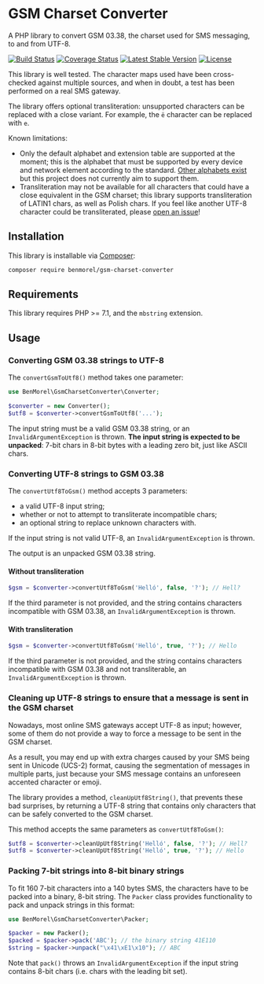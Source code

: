 # GSM Charset Converter

A PHP library to convert GSM 03.38, the charset used for SMS messaging, to and from UTF-8.

[![Build Status](https://secure.travis-ci.org/BenMorel/GsmCharsetConverter.svg?branch=master)](http://travis-ci.org/BenMorel/GsmCharsetConverter)
[![Coverage Status](https://coveralls.io/repos/github/BenMorel/GsmCharsetConverter/badge.svg?branch=master)](https://coveralls.io/github/BenMorel/GsmCharsetConverter?branch=master)
[![Latest Stable Version](https://poser.pugx.org/benmorel/gsm-charset-converter/v/stable)](https://packagist.org/packages/benmorel/gsm-charset-converter)
[![License](https://img.shields.io/badge/license-MIT-blue.svg)](http://opensource.org/licenses/MIT)

This library is well tested. The character maps used have been cross-checked against multiple sources, and when in doubt, a test has been performed on a real SMS gateway.

The library offers optional transliteration: unsupported characters can be replaced with a close variant. For example, the `ë` character can be replaced with `e`.

Known limitations:

- Only the default alphabet and extension table are supported at the moment; this is the alphabet that must be supported by every device and network element according to the standard. [Other alphabets exist](https://en.wikipedia.org/wiki/GSM_03.38#National_language_shift_tables) but this project does not currently aim to support them.
- Transliteration may not be available for all characters that could have a close equivalent in the GSM charset; this library supports transliteration of LATIN1 chars, as well as Polish chars. If you feel like another UTF-8 character could be transliterated, please [open an issue](https://github.com/BenMorel/GsmCharsetConverter/issues)!

## Installation

This library is installable via [Composer](https://getcomposer.org/):

```bash
composer require benmorel/gsm-charset-converter
```

## Requirements

This library requires PHP >= 7.1, and the `mbstring` extension.

## Usage

### Converting GSM 03.38 strings to UTF-8

The `convertGsmToUtf8()` method takes one parameter:

```php
use BenMorel\GsmCharsetConverter\Converter;

$converter = new Converter();
$utf8 = $converter->convertGsmToUtf8('...');
```

The input string must be a valid GSM 03.38 string, or an `InvalidArgumentException` is thrown.
**The input string is expected to be unpacked**: 7-bit chars in 8-bit bytes with a leading zero bit, just like ASCII chars.

### Converting UTF-8 strings to GSM 03.38

The `convertUtf8ToGsm()` method accepts 3 parameters:

- a valid UTF-8 input string;
- whether or not to attempt to transliterate incompatible chars;
- an optional string to replace unknown characters with.

If the input string is not valid UTF-8, an `InvalidArgumentException` is thrown.

The output is an unpacked GSM 03.38 string.

#### Without transliteration

```php
$gsm = $converter->convertUtf8ToGsm('Helló', false, '?'); // Hell?
```

If the third parameter is not provided, and the string contains characters incompatible with GSM 03.38, an `InvalidArgumentException` is thrown.

#### With transliteration

```php
$gsm = $converter->convertUtf8ToGsm('Helló', true, '?'); // Hello
```

If the third parameter is not provided, and the string contains characters incompatible with GSM 03.38 and not transliterable, an `InvalidArgumentException` is thrown.

### Cleaning up UTF-8 strings to ensure that a message is sent in the GSM charset

Nowadays, most online SMS gateways accept UTF-8 as input; however, some of them do not provide a way to force a message to be sent in the GSM charset.

As a result, you may end up with extra charges caused by your SMS being sent in Unicode (UCS-2) format, causing the segmentation of messages in multiple parts, just because your SMS message contains an unforeseen accented character or emoji.

The library provides a method, `cleanUpUtf8String()`, that prevents these bad surprises, by returning a UTF-8 string that contains only characters that can be safely converted to the GSM charset.

This method accepts the same parameters as `convertUtf8ToGsm()`:

```php
$utf8 = $converter->cleanUpUtf8String('Helló', false, '?'); // Hell?
$utf8 = $converter->cleanUpUtf8String('Helló', true, '?'); // Hello
```

### Packing 7-bit strings into 8-bit binary strings

To fit 160 7-bit characters into a 140 bytes SMS, the characters have to be packed into a binary, 8-bit string.
The `Packer` class provides functionality to pack and unpack strings in this format:

```php
use BenMorel\GsmCharsetConverter\Packer;

$packer = new Packer();
$packed = $packer->pack('ABC'); // the binary string 41E110
$string = $packer->unpack("\x41\xE1\x10"); // ABC
```

Note that `pack()` throws an `InvalidArgumentException` if the input string contains 8-bit chars (i.e. chars with the leading bit set).

